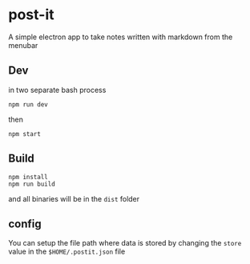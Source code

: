 # post-it

A simple electron app to take notes written with markdown from the menubar

## Dev

in two separate bash process

```
npm run dev
```

then

```
npm start
```

## Build

```
npm install
npm run build
```

and all binaries will be in the `dist` folder

## config

You can setup the file path where data is stored by changing the `store` value in the `$HOME/.postit.json` file

